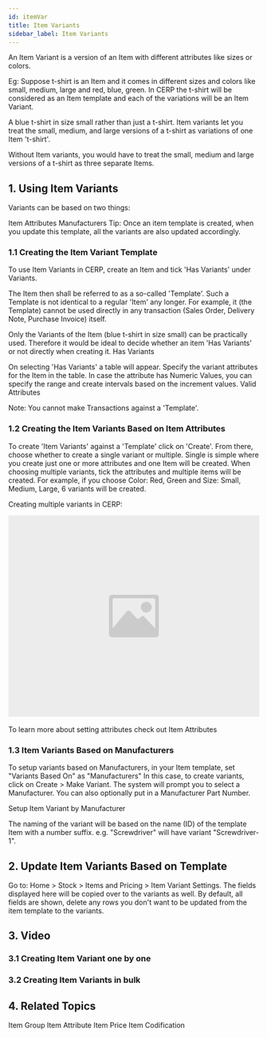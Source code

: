 ```yaml
---
id: itemVar
title: Item Variants
sidebar_label: Item Variants
---
```


An Item Variant is a version of an Item with different attributes like sizes or colors.

Eg: Suppose t-shirt is an Item and it comes in different sizes and colors like small, medium, large and red, blue, green. In CERP the t-shirt will be considered as an Item template and each of the variations will be an Item Variant.

A blue t-shirt in size small rather than just a t-shirt. Item variants let you treat the small, medium, and large versions of a t-shirt as variations of one Item 't-shirt'.

Without Item variants, you would have to treat the small, medium and large versions of a t-shirt as three separate Items.

## 1. Using Item Variants 
Variants can be based on two things:

Item Attributes
Manufacturers
Tip: Once an item template is created, when you update this template, all the variants are also updated accordingly.

### 1.1 Creating the Item Variant Template 
To use Item Variants in CERP, create an Item and tick 'Has Variants' under Variants.

The Item then shall be referred to as a so-called 'Template'. Such a Template is not identical to a regular 'Item' any longer. For example, it (the Template) cannot be used directly in any transaction (Sales Order, Delivery Note, Purchase Invoice) itself.

Only the Variants of the Item (blue t-shirt in size small) can be practically used. Therefore it would be ideal to decide whether an item 'Has Variants' or not directly when creating it. Has Variants

On selecting 'Has Variants' a table will appear. Specify the variant attributes for the Item in the table. In case the attribute has Numeric Values, you can specify the range and create intervals based on the increment values. Valid Attributes

Note: You cannot make Transactions against a 'Template'.

### 1.2 Creating the Item Variants Based on Item Attributes 
To create 'Item Variants' against a 'Template' click on 'Create'. From there, choose whether to create a single variant or multiple. Single is simple where you create just one or more attributes and one Item will be created. When choosing multiple variants, tick the attributes and multiple items will be created. For example, if you choose Color: Red, Green and Size: Small, Medium, Large, 6 variants will be created.

Creating multiple variants in CERP:

![image](images/image.jpg)

To learn more about setting attributes check out Item Attributes

### 1.3 Item Variants Based on Manufacturers 
To setup variants based on Manufacturers, in your Item template, set "Variants Based On" as "Manufacturers" In this case, to create variants, click on Create > Make Variant. The system will prompt you to select a Manufacturer. You can also optionally put in a Manufacturer Part Number.

Setup Item Variant by Manufacturer

The naming of the variant will be based on the name (ID) of the template Item with a number suffix. e.g. "Screwdriver" will have variant "Screwdriver-1".

## 2. Update Item Variants Based on Template 
Go to: Home > Stock > Items and Pricing > Item Variant Settings. The fields displayed here will be copied over to the variants as well. By default, all fields are shown, delete any rows you don't want to be updated from the item template to the variants.

## 3. Video 
### 3.1 Creating Item Variant one by one 

### 3.2 Creating Item Variants in bulk 

## 4. Related Topics 
Item Group
Item Attribute
Item Price
Item Codification